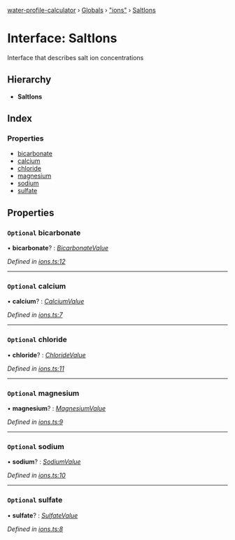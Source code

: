 [water-profile-calculator](../README.md) › [Globals](../globals.md) › ["ions"](../modules/_ions_.md) › [SaltIons](_ions_.saltions.md)

# Interface: SaltIons

Interface that describes salt ion concentrations

## Hierarchy

* **SaltIons**

## Index

### Properties

* [bicarbonate](_ions_.saltions.md#optional-bicarbonate)
* [calcium](_ions_.saltions.md#optional-calcium)
* [chloride](_ions_.saltions.md#optional-chloride)
* [magnesium](_ions_.saltions.md#optional-magnesium)
* [sodium](_ions_.saltions.md#optional-sodium)
* [sulfate](_ions_.saltions.md#optional-sulfate)

## Properties

### `Optional` bicarbonate

• **bicarbonate**? : *[BicarbonateValue](../classes/_units_.bicarbonatevalue.md)*

*Defined in [ions.ts:12](https://github.com/anttileppa/water-profile-calculator/blob/997b88f/src/ions.ts#L12)*

___

### `Optional` calcium

• **calcium**? : *[CalciumValue](../classes/_units_.calciumvalue.md)*

*Defined in [ions.ts:7](https://github.com/anttileppa/water-profile-calculator/blob/997b88f/src/ions.ts#L7)*

___

### `Optional` chloride

• **chloride**? : *[ChlorideValue](../classes/_units_.chloridevalue.md)*

*Defined in [ions.ts:11](https://github.com/anttileppa/water-profile-calculator/blob/997b88f/src/ions.ts#L11)*

___

### `Optional` magnesium

• **magnesium**? : *[MagnesiumValue](../classes/_units_.magnesiumvalue.md)*

*Defined in [ions.ts:9](https://github.com/anttileppa/water-profile-calculator/blob/997b88f/src/ions.ts#L9)*

___

### `Optional` sodium

• **sodium**? : *[SodiumValue](../classes/_units_.sodiumvalue.md)*

*Defined in [ions.ts:10](https://github.com/anttileppa/water-profile-calculator/blob/997b88f/src/ions.ts#L10)*

___

### `Optional` sulfate

• **sulfate**? : *[SulfateValue](../classes/_units_.sulfatevalue.md)*

*Defined in [ions.ts:8](https://github.com/anttileppa/water-profile-calculator/blob/997b88f/src/ions.ts#L8)*
